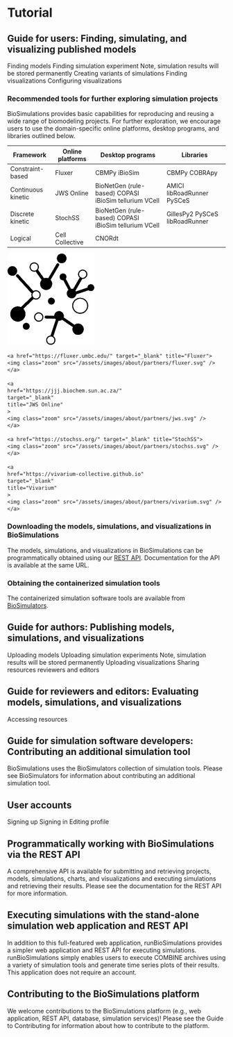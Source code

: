 # Tutorial

## Guide for users: Finding, simulating, and visualizing published models

Finding models
Finding simulation experiment
Note, simulation results will be stored permanently
Creating variants of simulations
Finding visualizations
Configuring visualizations

### Recommended tools for further exploring simulation projects
BioSimulations provides basic capabilities for reproducing and reusing a wide range of biomodeling projects. For further exploration, we encourage users to use the domain-specific online platforms, desktop programs, and libraries outlined below.

    
|**Framework**  |Online platforms| Desktop programs| Libraries  |
|---------|---------|---------|---------|
|Constraint-based        |  Fluxer       |   CBMPy iBioSim       | CBMPy COBRApy        |
|Continuous kinetic      |    JWS Online      |    BioNetGen (rule-based) COPASI iBioSim tellurium VCell      |      AMICI libRoadRunner PySCeS    |
|Discrete kinetic     |    StochSS      |    BioNetGen (rule-based) COPASI iBioSim tellurium VCell      |  GillesPy2 PySCeS libRoadRunner      |
|Logical         | Cell Collective         |       CNORdt  |         |



<div class="logos">
<div class="logos-row">
    <a
    href="https://cellcollective.org/"
    target="_blank"
    title="Cell Collective"
    >
    <img
        class="zoom"
        src="/assets/images/about/partners/cell-collective.png"
    />
    </a>

    <a href="https://fluxer.umbc.edu/" target="_blank" title="Fluxer">
    <img class="zoom" src="/assets/images/about/partners/fluxer.svg" />
    </a>

    <a
    href="https://jjj.biochem.sun.ac.za/"
    target="_blank"
    title="JWS Online"
    >
    <img class="zoom" src="/assets/images/about/partners/jws.svg" />
    </a>

    <a href="https://stochss.org/" target="_blank" title="StochSS">
    <img class="zoom" src="/assets/images/about/partners/stochss.svg" />
    </a>

    <a
    href="https://vivarium-collective.github.io"
    target="_blank"
    title="Vivarium"
    >
    <img class="zoom" src="/assets/images/about/partners/vivarium.svg" />
    </a>
</div>
</div>

### Downloading the models, simulations, and visualizations in BioSimulations

The models, simulations, and visualizations in BioSimulations can be programmatically obtained using our [REST API](https://api.biosimulations.org). Documentation for the API is available at the same URL.

### Obtaining the containerized simulation tools

The containerized simulation software tools are available from [BioSimulators](https://biosimulators.org). 




## Guide for authors: Publishing models, simulations, and visualizations

Uploading models
Uploading simulation experiments
Note, simulation results will be stored permanently
Uploading visualizations
Sharing resources reviewers and editors

## Guide for reviewers and editors: Evaluating models, simulations, and visualizations

Accessing resources

## Guide for simulation software developers: Contributing an additional simulation tool
BioSimulations uses the BioSimulators collection of simulation tools. Please see BioSimulators  for information about contributing an additional simulation tool.


## User accounts

Signing up
Signing in
Editing profile

## Programmatically working with BioSimulations via the REST API

A comprehensive API is available for submitting and retrieving projects, models, simulations, charts, and visualizations and executing simulations and retrieving their results. Please see the documentation for the REST API  for more information.


## Executing simulations with the stand-alone simulation web application and REST API

In addition to this full-featured web application, runBioSimulations  provides a simpler web application and REST API for executing simulations. runBioSimulations simply enables users to execute COMBINE archives using a variety of simulation tools and generate time series plots of their results. This application does not require an account.


## Contributing to the BioSimulations platform

We welcome contributions to the BioSimulations platform (e.g., web application, REST API, database, simulation services)! Please see the Guide to Contributing  for information about how to contribute to the platform.


